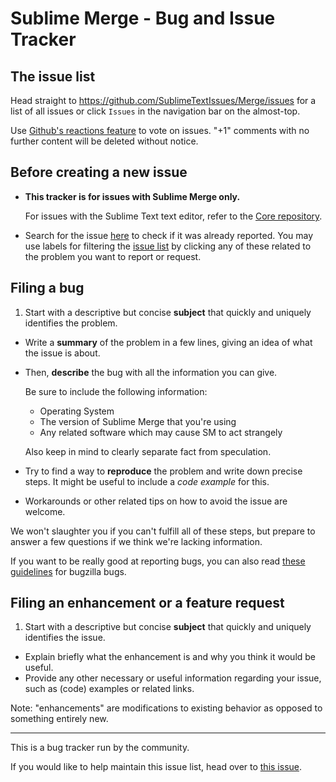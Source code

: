 # Sublime Merge - Bug and Issue Tracker

## The issue list

Head straight to <https://github.com/SublimeTextIssues/Merge/issues>
for a list of all issues 
or click `Issues` in the navigation bar on the almost-top.

Use [Github's reactions feature](https://github.com/blog/2119-add-reactions-to-pull-requests-issues-and-comments)
to vote on issues. 
"+1" comments with no further content will be deleted without notice.

## Before creating a new issue

* **This tracker is for issues with Sublime Merge only.**

  For issues with the Sublime Text text editor,
  refer to the [Core repository](https://github.com/SublimeTextIssues/Core).

* Search for the issue [here](https://github.com/SublimeTextIssues/Merge/search?q=&type=Issues) 
  to check if it was already reported. 
  You may use labels for filtering the [issue list](https://github.com/SublimeTextIssues/Core/issues) 
  by clicking any of these related to the problem you want to report or request.

## Filing a bug

1. Start with a descriptive but concise **subject** 
   that quickly and uniquely identifies the problem.
*  Write a **summary** of the problem in a few lines, 
   giving an idea of what the issue is about.
*  Then, **describe** the bug with all the information you can give.
   
   Be sure to include the following information:
   * Operating System
   * The version of Sublime Merge that you're using
   * Any related software which may cause SM to act strangely

   Also keep in mind to clearly separate fact from speculation.
*  Try to find a way to **reproduce** the problem and write down precise steps. 
   It might be useful to include a *code example* for this.
*  Workarounds or other related tips on how to avoid the issue are welcome.

We won't slaughter you 
if you can't fulfill all of these steps, 
but prepare to answer a few questions 
if we think we're lacking information.

If you want to be really good at reporting bugs, 
you can also read [these guidelines](https://landfill.bugzilla.org/bugzilla-5.0-branch/page.cgi?id=bug-writing.html) 
for bugzilla bugs.

## Filing an enhancement or a feature request

1. Start with a descriptive but concise **subject** 
   that quickly and uniquely identifies the issue.
*  Explain briefly what the enhancement is 
   and why you think it would be useful.
*  Provide any other necessary or useful information regarding your issue, 
   such as (code) examples or related links.

Note: "enhancements" are modifications to existing behavior as opposed to something entirely new.

---

This is a bug tracker run by the community.

If you would like to help maintain this issue list, 
head over to [this issue](https://github.com/SublimeTextIssues/Core/issues/614).
